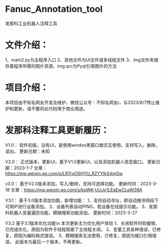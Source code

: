 # Fanuc_Annotation_tool
发那科工业机器人注释工具

# 文件介绍：
1、main2.py为主程序入口
2、其他文件为UI文件或多线程文件
3、img文件夹储存着程序所需的图片资源，img.qrc为Pyqt引用图片的方法

# 项目介绍：
本项目由不知名网友开发及维护，微信公众号：不知名网友i，与2023/8/7停止维护和更新，请不要将此代码用于商业用途。

# 发那科注释工具更新履历：

V1.0：
软件初版，没有UI，是使用windos黑窗口做交互使用，支持写入，删除，读出。
更新日期：未知

V2.0：
正式版本，更新UI，基于V1.0更新UI，以及添加机器人信息窗口。
更新日期：2023-1-7
文章：https://mp.weixin.qq.com/s/LR7rxOSHYU_RZYYlkS4mGw

v3.0：
基于V2.0版本添加，写入/删除，支持可选择功能。
更新时间：2023-3-18
文章：https://mp.weixin.qq.com/s/kpWK-UUJx1LEaEwCLpW38A

V3.1：
基于3.0版本添加功能，新增功能：
   1、支持自动寻址，即自动搜寻网段下可用IP进行设备添加。
     2、设备列表自动PING，若设备在线提示功能。
     3、发那科机器人变量遍历功能，模糊搜索功能添加。
更新时间：2023-3-27

V3.2
基于3.1版本优化功能\n
本次更新主为优化用户体验
1、关闭软件时较缓慢，已完成优化，原因为软件子线程阻塞了主线程关闭。
2、变量工具各种错误，已修复，原因为编码格式错误。
3、模糊搜索无法使用，已修复，原因为接口引用错误。
此版本为最后一个版本，不再更新。
